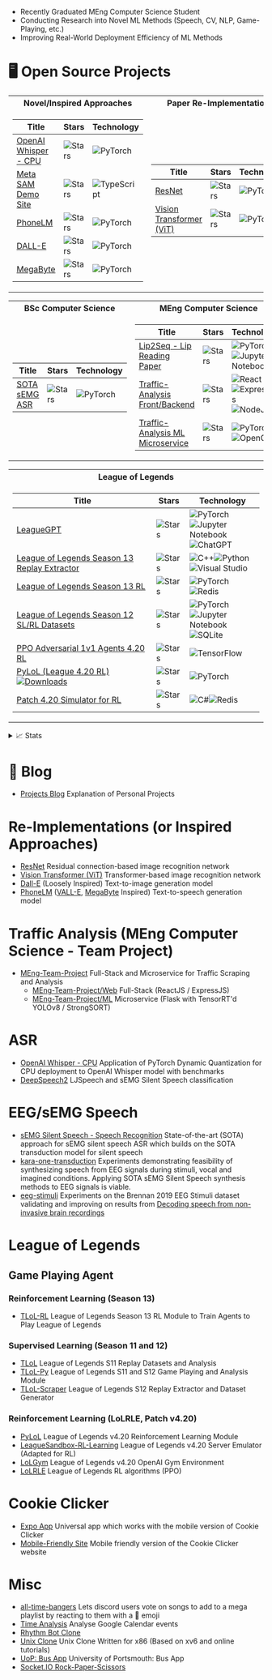 * Recently Graduated MEng Computer Science Student
* Conducting Research into Novel ML Methods (Speech, CV, NLP, Game-Playing, etc.)
* Improving Real-World Deployment Efficiency of ML Methods

# 🖥️ Open Source Projects
<center>
<table>
<tr><th>Novel/Inspired Approaches</th><th>Paper Re-Implementations</th></tr>

<tr><td>

|Title|Stars|Technology|
|--|--|--|
|[OpenAI Whisper - CPU](https://github.com/MiscellaneousStuff/openai-whisper-cpu)|<img alt="Stars" src="https://img.shields.io/github/stars/MiscellaneousStuff/openai-whisper-cpu?style=flat-square&labelColor=black"/>|![PyTorch](https://img.shields.io/badge/PyTorch-%23EE4C2C.svg?style=for-the-badge&logo=PyTorch&logoColor=white)|
|[Meta SAM Demo Site](https://github.com/MiscellaneousStuff/meta-sam-demo)|<img alt="Stars" src="https://img.shields.io/github/stars/MiscellaneousStuff/meta-sam-demo?style=flat-square&labelColor=black"/>|![TypeScript](<img src="https://img.shields.io/badge/typescript%20-%23007ACC.svg?&style=for-the-badge&logo=typescript&logoColor=white"/>) |
|[PhoneLM](https://github.com/MiscellaneousStuff/PhoneLM)|<img alt="Stars" src="https://img.shields.io/github/stars/MiscellaneousStuff/PhoneLM?style=flat-square&labelColor=black"/>|![PyTorch](https://img.shields.io/badge/PyTorch-%23EE4C2C.svg?style=for-the-badge&logo=PyTorch&logoColor=white)|
|[DALL-E](https://github.com/MiscellaneousStuff/dall-e)|<img alt="Stars" src="https://img.shields.io/github/stars/MiscellaneousStuff/dall-e?style=flat-square&labelColor=black"/>|![PyTorch](https://img.shields.io/badge/PyTorch-%23EE4C2C.svg?style=for-the-badge&logo=PyTorch&logoColor=white)|
|[MegaByte](https://github.com/MiscellaneousStuff/megabyte)|<img alt="Stars" src="https://img.shields.io/github/stars/MiscellaneousStuff/megabyte?style=flat-square&labelColor=black"/>|![PyTorch](https://img.shields.io/badge/PyTorch-%23EE4C2C.svg?style=for-the-badge&logo=PyTorch&logoColor=white)|
</td>

<td>
 
|Title|Stars|Technology|
|--|--|--|
|[ResNet](https://github.com/MiscellaneousStuff/resnet)|<img alt="Stars" src="https://img.shields.io/github/stars/MiscellaneousStuff/resnet?style=flat-square&labelColor=black"/>|![PyTorch](https://img.shields.io/badge/PyTorch-%23EE4C2C.svg?style=for-the-badge&logo=PyTorch&logoColor=white)|
|[Vision Transformer (ViT)](https://github.com/MiscellaneousStuff/vision-transformer)|<img alt="Stars" src="https://img.shields.io/github/stars/MiscellaneousStuff/vision-transformer?style=flat-square&labelColor=black"/>|![PyTorch](https://img.shields.io/badge/PyTorch-%23EE4C2C.svg?style=for-the-badge&logo=PyTorch&logoColor=white)|

</td>
</tr>

</table>

<table>
<tr><th>BSc Computer Science</th><th>MEng Computer Science</th></tr>

<tr><td>

|Title|Stars|Technology|
|--|--|--|
|[SOTA sEMG ASR](<img alt="Stars" src="https://img.shields.io/github/stars/MiscellaneousStuff/semg-asr?style=flat-square&labelColor=black"/>)|<img alt="Stars" src="https://img.shields.io/github/stars/MiscellaneousStuff/semg-asr?style=flat-square&labelColor=black"/>|![PyTorch](https://img.shields.io/badge/PyTorch-%23EE4C2C.svg?style=for-the-badge&logo=PyTorch&logoColor=white)|
</td>

<td>
 
|Title|Stars|Technology|
|--|--|--|
|[Lip2Seq - Lip Reading](https://github.com/MiscellaneousStuff/comp-vis-avhubert)<br/>[Paper](https://www.joemakepeace.co.uk/lip2seq.pdf)|<img alt="Stars" src="https://img.shields.io/github/stars/MiscellaneousStuff/comp-vis-avhubert?style=flat-square&labelColor=black"/>|![PyTorch](https://img.shields.io/badge/PyTorch-%23EE4C2C.svg?style=for-the-badge&logo=PyTorch&logoColor=white)<br/>![Jupyter Notebook](https://img.shields.io/badge/jupyter-%23FA0F00.svg?style=for-the-badge&logo=jupyter&logoColor=white)|
|[Traffic-Analysis Front/Backend](https://github.com/MEng-Team-Project/MEng-Team-Project-Web)|<img alt="Stars" src="https://img.shields.io/github/stars/MEng-Team-Project/MEng-Team-Project-Web?style=flat-square&labelColor=black"/>|![React](https://img.shields.io/badge/react-%2320232a.svg?style=for-the-badge&logo=react&logoColor=%2361DAFB)<br/>![Express.js](https://img.shields.io/badge/express.js-%23404d59.svg?style=for-the-badge&logo=express&logoColor=%2361DAFB)<br/>![NodeJS](https://img.shields.io/badge/node.js-6DA55F?style=for-the-badge&logo=node.js&logoColor=white)|
|[Traffic-Analysis ML Microservice](https://github.com/MEng-Team-Project/MEng-Team-Project-ML)|<img alt="Stars" src="https://img.shields.io/github/stars/MEng-Team-Project/MEng-Team-Project-ML?style=flat-square&labelColor=black"/>|![PyTorch](https://img.shields.io/badge/PyTorch-%23EE4C2C.svg?style=for-the-badge&logo=PyTorch&logoColor=white)<br/>![OpenCV](https://img.shields.io/badge/opencv-%23white.svg?style=for-the-badge&logo=opencv&logoColor=white)|

</td>
</tr>

</table>

<table>
<tr><th>League of Legends</th></tr>
<td>
 
|Title|Stars|Technology|
|--|--|--|
|[LeagueGPT](https://github.com/MiscellaneousStuff/tlol-llm)|<img alt="Stars" src="https://img.shields.io/github/stars/MiscellaneousStuff/tlol-llm?style=flat-square&labelColor=black"/>|![PyTorch](https://img.shields.io/badge/PyTorch-%23EE4C2C.svg?style=for-the-badge&logo=PyTorch&logoColor=white)<br/>![Jupyter Notebook](https://img.shields.io/badge/jupyter-%23FA0F00.svg?style=for-the-badge&logo=jupyter&logoColor=white)<br/>![ChatGPT](https://img.shields.io/badge/chatGPT-74aa9c?style=for-the-badge&logo=openai&logoColor=white)|
|[League of Legends Season 13 Replay Extractor](https://github.com/MiscellaneousStuff/tlol-scraper)|<img alt="Stars" src="https://img.shields.io/github/stars/MiscellaneousStuff/tlol-scraper?style=flat-square&labelColor=black"/>|![C++](https://img.shields.io/badge/c++-%2300599C.svg?style=for-the-badge&logo=c%2B%2B&logoColor=white)![Python](https://img.shields.io/badge/python-3670A0?style=for-the-badge&logo=python&logoColor=ffdd54)<br/>![Visual Studio](https://img.shields.io/badge/Visual%20Studio-5C2D91.svg?style=for-the-badge&logo=visual-studio&logoColor=white)|
|[League of Legends Season 13 RL](https://github.com/MiscellaneousStuff/tlol-rl)|<img alt="Stars" src="https://img.shields.io/github/stars/MiscellaneousStuff/tlol-rl?style=flat-square&labelColor=black"/>|![PyTorch](https://img.shields.io/badge/PyTorch-%23EE4C2C.svg?style=for-the-badge&logo=PyTorch&logoColor=white)<br/>![Redis](https://img.shields.io/badge/redis-%23DD0031.svg?style=for-the-badge&logo=redis&logoColor=white)|
|[League of Legends Season 12 SL/RL Datasets](https://github.com/MiscellaneousStuff/tlol)|<img alt="Stars" src="https://img.shields.io/github/stars/MiscellaneousStuff/tlol?style=flat-square&labelColor=black"/>|![PyTorch](https://img.shields.io/badge/PyTorch-%23EE4C2C.svg?style=for-the-badge&logo=PyTorch&logoColor=white)<br/>![Jupyter Notebook](https://img.shields.io/badge/jupyter-%23FA0F00.svg?style=for-the-badge&logo=jupyter&logoColor=white)<br/>![SQLite](https://img.shields.io/badge/sqlite-%2307405e.svg?style=for-the-badge&logo=sqlite&logoColor=white)|
|[PPO Adversarial 1v1 Agents 4.20 RL](https://github.com/jjlee0802cu/lolgym)|<img alt="Stars" src="https://img.shields.io/github/stars/jjlee0802cu/lolgym?style=flat-square&labelColor=black"/>|![TensorFlow](https://img.shields.io/badge/TensorFlow-%23FF6F00.svg?style=for-the-badge&logo=TensorFlow&logoColor=white)|
|[PyLoL (League 4.20 RL)](https://github.com/MiscellaneousStuff/pylol) [![Downloads](https://pepy.tech/badge/pylol-rl)](https://pepy.tech/project/pylol-rl)|<img alt="Stars" src="https://img.shields.io/github/stars/MiscellaneousStuff/pylol?style=flat-square&labelColor=black"/>|![PyTorch](https://img.shields.io/badge/PyTorch-%23EE4C2C.svg?style=for-the-badge&logo=PyTorch&logoColor=white)|
|[Patch 4.20 Simulator for RL](https://github.com/MiscellaneousStuff/LeagueSandbox-RL-Learning)|<img alt="Stars" src="https://img.shields.io/github/stars/MiscellaneousStuff/LeagueSandbox-RL-Learning?style=flat-square&labelColor=black"/>|![C#](https://img.shields.io/badge/C%23-239120?style=for-the-badge&logo=c-sharp&logoColor=white)![Redis](https://img.shields.io/badge/redis-%23DD0031.svg?&style=for-the-badge&logo=redis&logoColor=white)|
</td><tr></table>

<!--
|Title|Stars|Technology|
 |--|--|--|
|[sEMG Silent Speech Recogntion](https://github.com/MiscellaneousStuff/semg-asr)|<img alt="Stars" src="https://img.shields.io/github/stars/MiscellaneousStuff/eeg-stimuli?style=flat-square&labelColor=black"/>|![PyTorch](https://img.shields.io/badge/PyTorch-%23EE4C2C.svg?style=for-the-badge&logo=PyTorch&logoColor=white)
|[EEG Speech Decoding](https://github.com/MiscellaneousStuff/eeg-stimuli)|<img alt="Stars" src="https://img.shields.io/github/stars/MiscellaneousStuff/eeg-stimuli?style=flat-square&labelColor=black"/>|![PyTorch](https://img.shields.io/badge/PyTorch-%23EE4C2C.svg?style=for-the-badge&logo=PyTorch&logoColor=white)<br/>![Jupyter Notebook](https://img.shields.io/badge/jupyter-%23FA0F00.svg?style=for-the-badge&logo=jupyter&logoColor=white)
|[EEG Speech Synthesis](https://github.com/MiscellaneousStuff/kara-one-transduction)|<img alt="Stars" src="https://img.shields.io/github/stars/MiscellaneousStuff/kara-one-transduction?style=flat-square&labelColor=black"/>|![PyTorch](https://img.shields.io/badge/PyTorch-%23EE4C2C.svg?style=for-the-badge&logo=PyTorch&logoColor=white)<br/>![Jupyter Notebook](https://img.shields.io/badge/jupyter-%23FA0F00.svg?style=for-the-badge&logo=jupyter&logoColor=white)
</td></tr>
</table>
-->
</center>

<details>
<summary>📈 Stats</summary>
<br>
My Github Stats
 
![](http://github-profile-summary-cards.vercel.app/api/cards/profile-details?username=MiscellaneousStuff&theme=dracula) 

![](http://github-profile-summary-cards.vercel.app/api/cards/repos-per-language?username=MiscellaneousStuff&theme=dracula) 
![](http://github-profile-summary-cards.vercel.app/api/cards/most-commit-language?username=MiscellaneousStuff&theme=dracula)

</details>

# 📝 Blog

* [Projects Blog](https://miscellaneousstuff.github.io/) Explanation of Personal Projects

# Re-Implementations (or Inspired Approaches)
* [ResNet](https://github.com/MiscellaneousStuff/resnet) Residual connection-based image recognition network
* [Vision Transformer (ViT)](https://github.com/MiscellaneousStuff/vision-transformer) Transformer-based image recognition network
* [Dall-E](https://github.com/MiscellaneousStuff/dall-e) (Loosely Inspired) Text-to-image generation model
* [PhoneLM](https://github.com/MiscellaneousStuff/PhoneLM) ([VALL-E](https://github.com/enhuiz/vall-e), [MegaByte](https://github.com/lucidrains/MEGABYTE-pytorch) Inspired) Text-to-speech generation model

# Traffic Analysis (MEng Computer Science - Team Project)
* [MEng-Team-Project](https://github.com/MEng-Team-Project) Full-Stack and Microservice for Traffic Scraping and Analysis
  * [MEng-Team-Project/Web](https://github.com/MEng-Team-Project/MEng-Team-Project-Web) Full-Stack (ReactJS / ExpressJS)
  * [MEng-Team-Project/ML](https://github.com/MEng-Team-Project/MEng-Team-Project-ML) Microservice (Flask with TensorRT'd YOLOv8 / StrongSORT)
  
# ASR
* [OpenAI Whisper - CPU](https://github.com/MiscellaneousStuff/openai-whisper-cpu) Application of PyTorch Dynamic Quantization for CPU deployment to OpenAI Whisper model with benchmarks
* [DeepSpeech2](https://github.com/MiscellaneousStuff/asr) LJSpeech and sEMG Silent Speech classification

# EEG/sEMG Speech

* [sEMG Silent Speech - Speech Recognition](https://github.com/MiscellaneousStuff/semg-asr) State-of-the-art (SOTA) approach for sEMG silent speech ASR which builds on the SOTA transduction model for silent speech
* [kara-one-transduction](https://github.com/MiscellaneousStuff/kara-one-transduction) Experiments demonstrating
feasibility of synthesizing speech from EEG signals during stimuli, vocal and imagined conditions. Applying SOTA
sEMG Silent Speech synthesis methods to EEG signals is viable.
* [eeg-stimuli](https://github.com/MiscellaneousStuff/eeg-stimuli/) Experiments on the Brennan 2019 EEG Stimuli dataset validating and improving on results from [Decoding speech from non-invasive brain recordings](https://arxiv.org/abs/2208.12266)

# League of Legends

## Game Playing Agent

### Reinforcement Learning (Season 13)
* [TLoL-RL](https://github.com/MiscellaneousStuff/tlol-rl) League of Legends Season 13 RL Module to Train Agents to Play League of Legends

### Supervised Learning (Season 11 and 12)

* [TLoL](https://github.com/MiscellaneousStuff/tlol) League of Legends S11 Replay Datasets and Analysis
* [TLoL-Py](https://github.com/MiscellaneousStuff/tlol-py) League of Legends S11 and S12 Game Playing and Analysis Module
* [TLoL-Scraper](https://github.com/MiscellaneousStuff/tlol-scraper) League of Legends S12 Replay Extractor and Dataset Generator

### Reinforcement Learning (LoLRLE, Patch v4.20)

* [PyLoL](https://github.com/MiscellaneousStuff/pylol) League of Legends v4.20 Reinforcement Learning Module
* [LeagueSandbox-RL-Learning](https://github.com/MiscellaneousStuff/LeagueSandbox-RL-Learning) League of Legends v4.20 Server Emulator (Adapted for RL)
* [LoLGym](https://github.com/MiscellaneousStuff/lolgym) League of Legends v4.20 OpenAI Gym Environment
* [LoLRLE](https://github.com/MiscellaneousStuff/LoLRLE) League of Legends RL algorithms (PPO)

# Cookie Clicker

* [Expo App](https://github.com/MiscellaneousStuff/cookie-clicker-expo) Universal app which works with the mobile version of Cookie Clicker
* [Mobile-Friendly Site](https://github.com/MiscellaneousStuff/cookie_clicker_site) Mobile friendly version of the Cookie Clicker website

# Misc

* [all-time-bangers](https://github.com/MiscellaneousStuff/all-time-bangers) Lets discord users vote on songs to add to a mega playlist by reacting to them with a 🐐 emoji
* [Time Analysis](https://github.com/MiscellaneousStuff/time-analysis) Analyse Google Calendar events
* [Rhythm Bot Clone](https://github.com/MiscellaneousStuff/tunebot-public)
* [Unix Clone](https://github.com/MiscellaneousStuff/fritter) Unix Clone Written for x86 (Based on xv6 and online tutorials)
* [UoP: Bus App](https://github.com/MiscellaneousStuff/uop-bus-app) University of Portsmouth: Bus App
* [Socket.IO Rock-Paper-Scissors](https://github.com/MiscellaneousStuff/rock-paper-scissors)

<!--[![MiscellaneousStuff's GitHub stats](https://github-readme-stats.vercel.app/api?username=MiscellaneousStuff)](https://github.com/MiscellaneousStuff/github-readme-stats)-->
